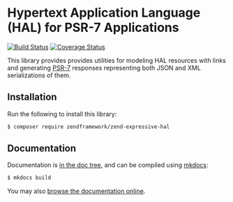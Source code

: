 # Hypertext Application Language (HAL) for PSR-7 Applications

[![Build Status](https://secure.travis-ci.org/zendframework/zend-expressive-hal.svg?branch=master)](https://secure.travis-ci.org/zendframework/zend-expressive-hal)
[![Coverage Status](https://coveralls.io/repos/github/zendframework/zend-expressive-hal/badge.svg?branch=master)](https://coveralls.io/github/zendframework/zend-expressive-hal?branch=master)

This library provides provides utilities for modeling HAL resources with links
and generating [PSR-7](http://www.php-fig.org/psr/psr-7/) responses representing
both JSON and XML serializations of them.

## Installation

Run the following to install this library:

```bash
$ composer require zendframework/zend-expressive-hal
```

## Documentation

Documentation is [in the doc tree](doc/book/), and can be compiled using [mkdocs](http://www.mkdocs.org):

```bash
$ mkdocs build
```

You may also [browse the documentation online](https://docs.zendframework.com/zend-expressive-hal/).

